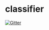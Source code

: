 # classifier

[![Gitter](https://badges.gitter.im/Join%20Chat.svg)](https://gitter.im/grapefroot/classifier?utm_source=badge&utm_medium=badge&utm_campaign=pr-badge&utm_content=badge)